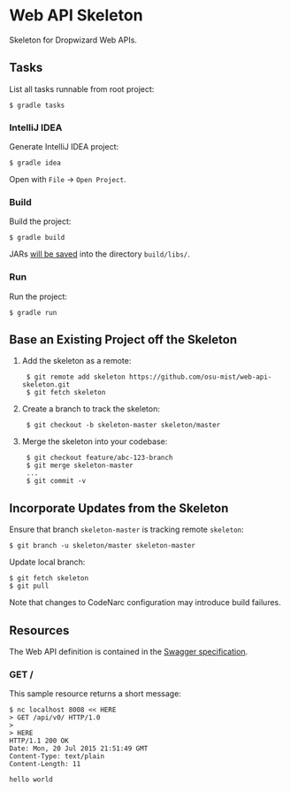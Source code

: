 # Web API Skeleton

Skeleton for Dropwizard Web APIs.


## Tasks

List all tasks runnable from root project:

    $ gradle tasks

### IntelliJ IDEA

Generate IntelliJ IDEA project:

    $ gradle idea

Open with `File` -> `Open Project`.

### Build

Build the project:

    $ gradle build

JARs [will be saved](https://github.com/johnrengelman/shadow#using-the-default-plugin-task) into the directory `build/libs/`.

### Run

Run the project:

    $ gradle run


## Base an Existing Project off the Skeleton

1. Add the skeleton as a remote:

        $ git remote add skeleton https://github.com/osu-mist/web-api-skeleton.git
        $ git fetch skeleton

2. Create a branch to track the skeleton:

        $ git checkout -b skeleton-master skeleton/master

3. Merge the skeleton into your codebase:

        $ git checkout feature/abc-123-branch
        $ git merge skeleton-master
        ...
        $ git commit -v


## Incorporate Updates from the Skeleton

Ensure that branch `skeleton-master` is tracking remote `skeleton`:

    $ git branch -u skeleton/master skeleton-master

Update local branch:

    $ git fetch skeleton
    $ git pull

Note that changes to CodeNarc configuration may introduce build failures.


## Resources

The Web API definition is contained in the [Swagger specification](swagger.yaml).

### GET /

This sample resource returns a short message:

    $ nc localhost 8008 << HERE
    > GET /api/v0/ HTTP/1.0
    > 
    > HERE
    HTTP/1.1 200 OK
    Date: Mon, 20 Jul 2015 21:51:49 GMT
    Content-Type: text/plain
    Content-Length: 11
    
    hello world
